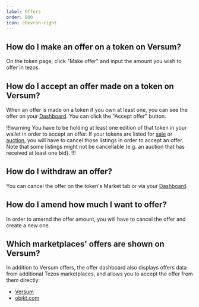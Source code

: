 ```yaml
---
label: Offers
order: 800
icon: chevron-right
---
```


## How do I make an offer on a token on Versum?

On the token page, click "Make offer" and input the amount you wish to offer in tezos.


## How do I accept an offer made on a token on Versum?

When an offer is made on a token if you own at least one, you can see the offer on your [Dashboard](https://versum.xyz/dashboard/offers). You can click the "Accept offer" button. 

!!!warning
You have to be holding at least one edition of that token in your wallet in order to accept an offer. If your tokens are listed for [sale](swaps/simple.md) or [auction](auctions.md), you will have to cancel those listings in order to accept an offer. Note that some listings might not be cancellable (e.g. an auction that has received at least one bid).
!!!

## How do I withdraw an offer?

You can cancel the offer on the token's Market tab or via your [Dashboard](https://versum.xyz/dashboard/offers).


## How do I amend how much I want to offer?

In order to amernd the offer amount, you will have to cancel the offer and create a new one.

## Which marketplaces' offers are shown on Versum?

In addition to Versum offers, the offer dashboard also displays offers data from additional Tezos marketplaces, and allows you to accept the offer from them directly:

* [Versum](https://versum.xyz)
* [objkt.com](https://objkt.com)
